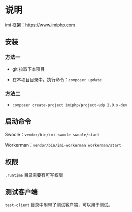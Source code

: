 # 说明

imi 框架：https://www.imiphp.com

## 安装

### 方法一

* git 拉取下本项目

* 在本项目目录中，执行命令：`composer update`

### 方法二

* `composer create-project imiphp/project-udp 2.0.x-dev`

## 启动命令

Swoole：`vendor/bin/imi-swoole swoole/start`

Workerman：`vendor/bin/imi-workerman workerman/start`

## 权限

`.runtime` 目录需要有可写权限

## 测试客户端

`test-client` 目录中附带了测试客户端，可以用于测试。
